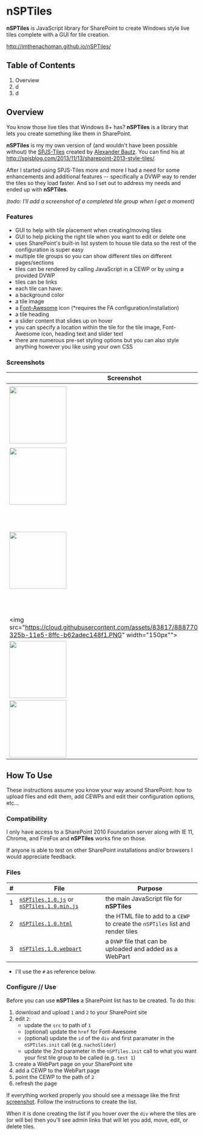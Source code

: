 # nSPTiles

**nSPTiles** is JavaScript library for SharePoint to create Windows style live tiles complete with a GUI for tile creation.

http://imthenachoman.github.io/nSPTiles/

## Table of Contents

 1. Overview
 2. d
 3. d

## Overview

You know those live tiles that Windows 8+ has? **nSPTiles** is a library that lets you create something like them in SharePoint.

**nSPTiles** is my my own version of (and wouldn't have been possible without) the [SPJS-Tiles](http://spjsblog.com/2013/11/13/sharepoint-2013-style-tiles/ "SPJS-Tiles") created by [Alexander Bautz](http://spjsblog.com/about/ "about Alexander Bautz"). You can find his at http://spjsblog.com/2013/11/13/sharepoint-2013-style-tiles/.

After I started using SPJS-Tiles more and more I had a need for some enhancements and additional features -- specifically a DVWP way to render the tiles so they load faster. And so I set out to address my needs and ended up with **nSPTiles**.

*(todo: I'll add a screenshot of a completed tile group when I get a moment)*

### Features

 - GUI to help with tile placement when creating/moving tiles
 - GUI to help picking the right tile when you want to edit or delete one
 - uses SharePoint's built-in list system to house tile data so the rest of the configuration is super easy
 - multiple tile groups so you can show different tiles on different pages/sections 
 - tiles can be rendered by calling JavaScript in a CEWP or by using a provided DVWP
 - tiles can be links
 - each tile can have:
  - a background color
  - a tile image
  - a [Font-Awesome](http://fortawesome.github.io/Font-Awesome/ "Font-Awesome") icon (*requires the FA configuration/installation)
  - a tile heading
  - a slider content that slides up on hover
 - you can specify a location within the tile for the tile image, Font-Awesome icon, heading text and slider text
 - there are numerous pre-set styling options but you can also style anything however you like using your own CSS

### Screenshots

Screenshot | Description
--- | ---
<img src="https://cloud.githubusercontent.com/assets/83817/8887698/8747710a-325b-11e5-8107-1c97315c14d6.PNG" width="150px"> | On first use **nSPTiles** will ask you to create the list used to store all tile data.
<img src="https://cloud.githubusercontent.com/assets/83817/8887699/87487b86-325b-11e5-86fb-1e2d93ccbedd.PNG" width="150px"> | The list has been created.
<img src="https://cloud.githubusercontent.com/assets/83817/8887700/874a9c2c-325b-11e5-870f-3b0ba78ded20.PNG" width="150px"> | If you have access to add items to the list then when you hover your mouse over the tiles it will let you use a GUI to add, move, edit or delete tiles.
<img src="https://cloud.githubusercontent.com/assets/83817/8887701/874d7384-325b-11e5-8ffc-b62adec148f1.PNG" width="150px""> | The GUI to add a new tile...
<img src="https://cloud.githubusercontent.com/assets/83817/8887703/87503a2e-325b-11e5-9a0f-6367595cd56d.PNG" width="150px"> | The GUI to add a new tile...
<img src="https://cloud.githubusercontent.com/assets/83817/8887702/874fb6c6-325b-11e5-89d0-5f00b31ce54b.PNG" width="150px"> | The added tile.

## How To Use

These instructions assume you know your way around SharePoint: how to upload files and edit them, add CEWPs and edit their configuration options, etc...

### Compatibility

I only have access to a SharePoint 2010 Foundation server along with IE 11, Chrome, and FireFox and **nSPTiles** works fine on those. 

If anyone is able to test on other SharePoint installations and/or browsers I would appreciate feedback.

### Files

\# | File | Purpose
--- | --- | ---
1 | [`nSPTiles.1.0.js`](https://raw.githubusercontent.com/imthenachoman/nSPTiles/master/nSPTiles.1.0.js) or [`nSPTiles.1.0.min.js`](https://raw.githubusercontent.com/imthenachoman/nSPTiles/master/nSPTiles.1.0.min.js) | the main JavaScript file for **nSPTiles**
2 | [`nSPTiles.1.0.html`](https://raw.githubusercontent.com/imthenachoman/nSPTiles/master/nSPTiles.1.0.html) | the HTML file to add to a `CEWP` to create the `nSPTiles` list and render tiles
3 | [`nSPTiles.1.0.webpart`](https://raw.githubusercontent.com/imthenachoman/nSPTiles/master/nSPTiles.1.0.webpart) | a `DVWP` file that can be uploaded and added as a WebPart

* I'll use the `#` as reference below.

### Configure // Use

Before you can use **nSPTiles** a SharePoint list has to be created. To do this:

 1. download and upload `1` and `2` to your SharePoint site
 2. edit `2`:
	- update the `src` to path of `1`
	- (optional) update the `href` for Font-Awesome
	- (optional) update the `id` of the `div` and first paramater in the `nSPTiles.init` call (e.g. `nachoSlider`)
	- update the 2nd parameter in the `nSPTiles.init` call to what you want your first tile group to be called (e.g. `test 1`)
 3. create a WebPart page on your SharePoint site
 4. add a CEWP to the WebPart page
 5. point the CEWP to the path of `2`
 6. refresh the page

If everything worked properly you should see a message like the first [screenshot](#screenshots). Follow the instructions to create the list.

When it is done creating the list if you hover over the `div` where the tiles are (or will be) then you'll see admin links that will let you add, move, edit, or delete tiles.
